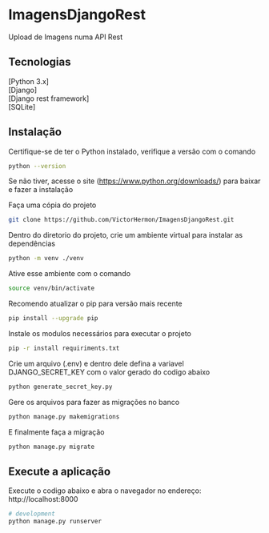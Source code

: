 # ImagensDjangoRest
Upload de Imagens numa API Rest

## Tecnologias
[Python 3.x]\
[Django]\
[Django rest framework]\
[SQLite]

## Instalação
Certifique-se de ter o Python instalado, verifique a versão com o comando
```bash
python --version
```

Se não tiver, acesse o site (https://www.python.org/downloads/) para baixar e fazer a instalação

Faça uma cópia do projeto
```bash
git clone https://github.com/VictorHermon/ImagensDjangoRest.git
```

Dentro do diretorio do projeto, crie um ambiente virtual para instalar as dependências
```bash
python -m venv ./venv
```

Ative esse ambiente com o comando
```bash
source venv/bin/activate
```

Recomendo atualizar o pip para versão mais recente
```bash
pip install --upgrade pip
```

Instale os modulos necessários para executar o projeto
```bash
pip -r install requiriments.txt
```

Crie um arquivo (.env) e dentro dele defina a variavel DJANGO_SECRET_KEY com o valor gerado do codigo abaixo
```bash
python generate_secret_key.py
```

Gere os arquivos para fazer as migrações no banco
```bash
python manage.py makemigrations
```

E finalmente faça a migração
```bash
python manage.py migrate
```

## Execute a aplicação
Execute o codigo abaixo e abra o navegador no endereço:
http://localhost:8000
```bash
# development
python manage.py runserver
```

